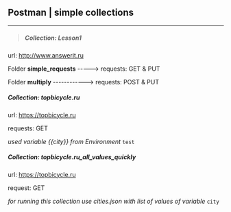 ## Postman | simple collections ##
***

> ##### Collection: Lesson1 ##### 

url: http://www.answerit.ru
      
Folder **simple_requests** -----> requests: GET & PUT  
  
Folder **multiply** ------------> requests: POST & PUT
  
##### Collection: topbicycle.ru #####

url: https://topbicycle.ru
  
requests: GET

*used variable {{city}} from Environment* `test`
  
##### Collection: topbicycle.ru_all_values_quickly #####

url: https://topbicycle.ru
  
request: GET

*for running this collection use cities.json with list of values of variable* `city`    
